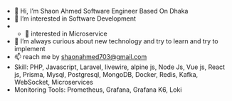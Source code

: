 - 👋 Hi, I’m Shaon Ahmed Software Engineer Based On Dhaka
- 👀 I’m interested in Software Development
- - 👀  interested in Microservice
- 🌱 I’m always curious about new technology and try to learn and try to implement 
- 📫 reach me by shaonahmed703@gmail.com
- Skill: PHP, Javascript, Laravel, livewire, alpine js, Node Js, Vue js, React js, Prisma, Mysql, Postgresql, MongoDB, Docker, Redis, Kafka, WebSocket, Microservices
- Monitoring Tools: Prometheus, Grafana, Grafana K6, Loki
<!---
Shaon99/Shaon99 is a ✨ special ✨ repository because its `README.md` (this file) appears on your GitHub profile.
You can click the Preview link to take a look at your changes.
--->
